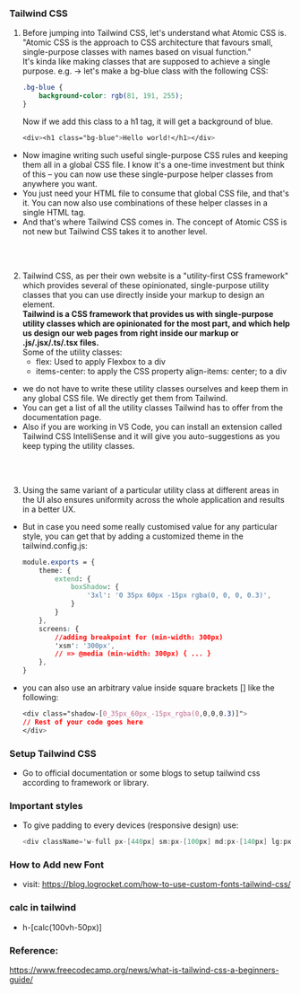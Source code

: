 ### Tailwind CSS
1. Before jumping into Tailwind CSS, let's understand what Atomic CSS is. "Atomic CSS is the approach to CSS architecture that favours small, single-purpose classes with names based on visual function." <br>
It's kinda like making classes that are supposed to achieve a single purpose. e.g. -> let's make a bg-blue class with the following CSS:
    ```css
    .bg-blue {
        background-color: rgb(81, 191, 255);
    }
    ```
    Now if we add this class to a h1 tag, it will get a background of blue.
    ```css
    <div><h1 class="bg-blue">Hello world!</h1></div>
    ```
- Now imagine writing such useful single-purpose CSS rules and keeping them all in a global CSS file. I know it's a one-time investment but think of this – you can now use these single-purpose helper classes from anywhere you want.
- You just need your HTML file to consume that global CSS file, and that's it. You can now also use combinations of these helper classes in a single HTML tag.
- And that's where Tailwind CSS comes in. The concept of Atomic CSS is not new but Tailwind CSS takes it to another level.
<br>
<br>

2. Tailwind CSS, as per their own website is a "utility-first CSS framework" which provides several of these opinionated, single-purpose utility classes that you can use directly inside your markup to design an element. <br>
<b>Tailwind is a CSS framework that provides us with single-purpose utility classes which are opinionated for the most part, and which help us design our web pages from right inside our markup or .js/.jsx/.ts/.tsx files.</b> <br>
Some of the utility classes:
    - flex: Used to apply Flexbox to a div
    - items-center: to apply the CSS property align-items: center; to a div

- we do not have to write these utility classes ourselves and keep them in any global CSS file. We directly get them from Tailwind.
- You can get a list of all the utility classes Tailwind has to offer from the documentation page.
- Also if you are working in VS Code, you can install an extension called Tailwind CSS IntelliSense and it will give you auto-suggestions as you keep typing the utility classes.

<br>
<br>

3. Using the same variant of a particular utility class at different areas in the UI also ensures uniformity across the whole application and results in a better UX. 
- But in case you need some really customised value for any particular style, you can get that by adding a customized theme in the tailwind.config.js:
    ```css
    module.exports = {
        theme: {
            extend: {
                boxShadow: {
                    '3xl': '0 35px 60px -15px rgba(0, 0, 0, 0.3)',
                }
            }
        },
        screens: {
            //adding breakpoint for (min-width: 300px)
            'xsm': '300px',
            // => @media (min-width: 300px) { ... }
        },
    }
    ```
- you can also use an arbitrary value inside square brackets [] like the following:
    ```css
    <div class="shadow-[0_35px_60px_-15px_rgba(0,0,0,0.3)]">
    // Rest of your code goes here
    </div>
    ```

### Setup Tailwind CSS
- Go to official documentation or some blogs to setup tailwind css according to framework or library.

### Important styles
- To give padding to every devices (responsive design) use: 
    ```cs
    <div className='w-full px-[440px] sm:px-[100px] md:px-[140px] lg:px-[300px] xl:px-[420px] 2xl:px-[560px]'>
    ```

### How to Add new Font
- visit: https://blog.logrocket.com/how-to-use-custom-fonts-tailwind-css/

### calc in tailwind
- h-[calc(100vh-50px)]

### Reference:
 https://www.freecodecamp.org/news/what-is-tailwind-css-a-beginners-guide/